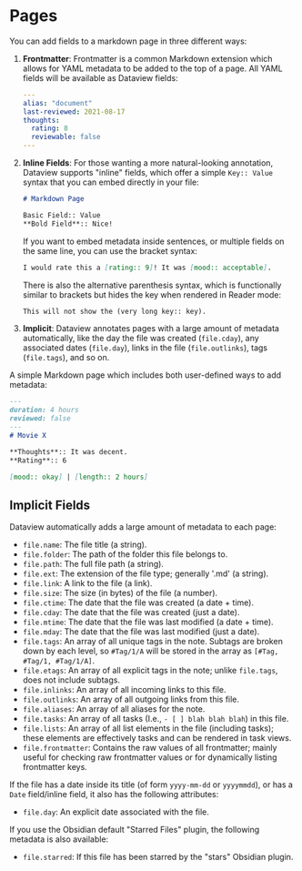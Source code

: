 # Pages

You can add fields to a markdown page in three different ways:

1. **Frontmatter**: Frontmatter is a common Markdown extension which allows for YAML metadata to be added to the top of
   a page. All YAML fields will be available as Dataview fields:
    ```yaml
    ---
    alias: "document"
    last-reviewed: 2021-08-17
    thoughts:
      rating: 8
      reviewable: false
    ---
    ```
2. **Inline Fields**: For those wanting a more natural-looking annotation, Dataview supports "inline" fields, which
   offer a simple `Key:: Value` syntax that you can embed directly in your file:
    ```markdown
    # Markdown Page

    Basic Field:: Value
    **Bold Field**:: Nice!
    ```
    If you want to embed metadata inside sentences, or multiple fields on the same line, you can use the bracket syntax:
    ```markdown
    I would rate this a [rating:: 9]! It was [mood:: acceptable].
    ```
    There is also the alternative parenthesis syntax, which is functionally similar to brackets but hides the key when
    rendered in Reader mode:
    ```markdown
    This will not show the (very long key:: key).
    ```

3. **Implicit**: Dataview annotates pages with a large amount of metadata automatically, like the day the file was
   created (`file.cday`), any associated dates (`file.day`), links in the file (`file.outlinks`), tags (`file.tags`),
   and so on.

A simple Markdown page which includes both user-defined ways to add metadata:

```markdown
---
duration: 4 hours
reviewed: false
---
# Movie X

**Thoughts**:: It was decent.
**Rating**:: 6

[mood:: okay] | [length:: 2 hours]
```

## Implicit Fields

Dataview automatically adds a large amount of metadata to each page:

- `file.name`: The file title (a string).
- `file.folder`: The path of the folder this file belongs to.
- `file.path`: The full file path (a string).
- `file.ext`: The extension of the file type; generally '.md' (a string).
- `file.link`: A link to the file (a link).
- `file.size`: The size (in bytes) of the file (a number).
- `file.ctime`: The date that the file was created (a date + time).
- `file.cday`: The date that the file was created (just a date).
- `file.mtime`: The date that the file was last modified (a date + time).
- `file.mday`: The date that the file was last modified (just a date).
- `file.tags`: An array of all unique tags in the note. Subtags are broken down by each level, so `#Tag/1/A` will be stored in
  the array as `[#Tag, #Tag/1, #Tag/1/A]`.
- `file.etags`: An array of all explicit tags in the note; unlike `file.tags`, does not include subtags.
- `file.inlinks`: An array of all incoming links to this file.
- `file.outlinks`: An array of all outgoing links from this file.
- `file.aliases`: An array of all aliases for the note.
- `file.tasks`: An array of all tasks (I.e., `- [ ] blah blah blah`) in this file.
- `file.lists`: An array of all list elements in the file (including tasks); these elements are effectively tasks and can be rendered in task views.
- `file.frontmatter`: Contains the raw values of all frontmatter; mainly useful for checking raw frontmatter values or
  for dynamically listing frontmatter keys.

If the file has a date inside its title (of form `yyyy-mm-dd` or `yyyymmdd`), or has a `Date` field/inline field, it also has the following attributes:

- `file.day`: An explicit date associated with the file.

If you use the Obsidian default "Starred Files" plugin, the following metadata is also available:

- `file.starred`: If this file has been starred by the "stars" Obsidian plugin.
